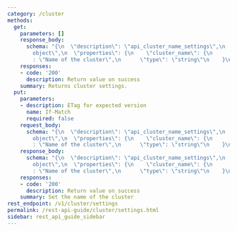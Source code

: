 ```yaml
---
category: /cluster
methods:
  get:
    parameters: []
    response_body:
      schema: "{\n  \"description\": \"api_cluster_name_settings\",\n  \"type\": \"\
        object\",\n  \"properties\": {\n    \"cluster_name\": {\n      \"description\"\
        : \"Name of the cluster\",\n      \"type\": \"string\"\n    }\n  }\n}"
    responses:
    - code: '200'
      description: Return value on success
    summary: Returns cluster settings.
  put:
    parameters:
    - description: ETag for expected version
      name: If-Match
      required: false
    request_body:
      schema: "{\n  \"description\": \"api_cluster_name_settings\",\n  \"type\": \"\
        object\",\n  \"properties\": {\n    \"cluster_name\": {\n      \"description\"\
        : \"Name of the cluster\",\n      \"type\": \"string\"\n    }\n  }\n}"
    response_body:
      schema: "{\n  \"description\": \"api_cluster_name_settings\",\n  \"type\": \"\
        object\",\n  \"properties\": {\n    \"cluster_name\": {\n      \"description\"\
        : \"Name of the cluster\",\n      \"type\": \"string\"\n    }\n  }\n}"
    responses:
    - code: '200'
      description: Return value on success
    summary: Set the name of the cluster
rest_endpoint: /v1/cluster/settings
permalink: /rest-api-guide/cluster/settings.html
sidebar: rest_api_guide_sidebar
---
```


